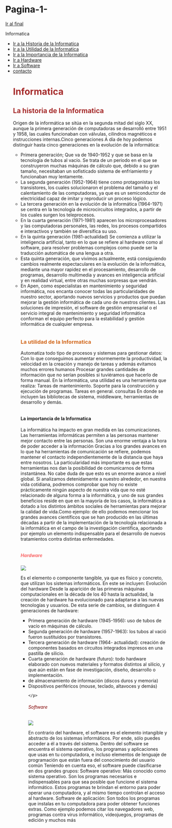 # Pagina-1-<!DOCTYPE html> 
<html lang="en">
<head>
    <meta charset="UTF-8">
    <meta http-equiv="X-UA-Compatible" content="IE=edge">
    <meta name="viewport" content="width=device-width, initial-scale=1.0">
    <link rel="stylesheet" href="Estilos\Estilios.css">
    <title>La Informatica </title>
</head>
<body>
<a href="#fin">Ir al final</a>
<p class="clase 1 "> Informatica </p>
<ul>
<li><a href="#Historia de la Informatica">Ir a la Historia de la Informatica</a> </li>
<li><a href="#Utilidad de la Informatica">Ir a la Utilidad de la Informatica</a> </li>
<li><a href="#Importancia de la Informatica">Ir a la Importancia de la Informatica</a> </li>
<li><a href="#Hardware">Ir a Hardware</a> </li>
<li><a href="#Software">Ir a Software </a></li>
<li><a href="mailto:pequenobomba@gmail.com">contacto</a></br></li>
<h1 style="color:brown "> Informatica </h1>
<h2 style="color:brown"> La historia de la Informatica </h2><a name="Historia de la Informatica"></a>
<p class="clase1 ">Origen de la informática se sitúa en la segunda mitad del siglo XX, aunque la primera generación de computadoras se desarrolló entre 1951 y 1958, las cuales funcionaban con válvulas, cilindros magnéticos e instrucciones internas.Cinco generaciones
    A día de hoy podemos distinguir hasta cinco generaciones en la evolución de la informática:
 <ul> 
<li>  Primera generación; Que va de 1940-1952 y que se basa en la tecnología de tubos al vacío. Se trata de un periodo en el que se construyeron muchas máquinas de cálculo que, debido a su gran tamaño, necesitaban un sofisticado sistema de enfriamiento y funcionaban muy lentamente.</li> 
 <li>    La segunda generación (1952-1964) tiene como protagonistas los transistores, los cuales solucionaron el problema del tamaño y el calentamiento de las computadoras, ya que es un semiconductor de electricidad capaz de imitar y reproducir un proceso lógico.</li> 
 <li>   La tercera generación en la evolución de la informática (1964-1971) se centra en la tecnología de microcircuitos integrados, a partir de los cuales surgen los teleprocesos.</li> 
 <li>  En la cuarta generación (1971-1981) aparecen los microprocesadores y las computadoras personales, las redes, los procesos compartidos e interactivos y también se diversifica su uso.</li> 
 <li>  En la quinta generación (1981-actualidad) Se comienza a utilizar la inteligencia artificial, tanto en lo que se refiere al hardware como al software, para resolver problemas complejos como puede ser la traducción automática de una lengua a otra.</li> <li> Esta quinta generación, que vivimos actualmente, está consiguiendo cambios realmente espectaculares en la evolución de la informática, mediante una mayor rapidez en el procesamiento, desarrollo de programas, desarrollo multimedia y avances en inteligencia artificial y en realidad virtual, entre otras muchas sorpresas que vendrán.</li> 
 <li>  En Apen, como especialistas en mantenimiento y seguridad informática, nos encanta conocer todas las particularidades de nuestro sector, aportando nuevos servicios y productos que puedan mejorar la gestión informática de cada uno de nuestros clientes. Las soluciones de impresión, el software de gestión empresarial o el servicio integral de mantenimiento y seguridad informática conforman el equipo perfecto para la estabilidad y gestión informática de cualquier empresa.</p>
<img src="Imagenes/La historia de la informatica.jpg" alt="">
<h3 style="color:chocolate"> La utilidad de la Informatica</h3><a name="Utilidad de la Informatica"></a>
<p class="clase1"> Automatiza todo tipo de procesos y sistemas para gestionar datos: Con lo que conseguimos aumentar enormemente la productividad, la velocidad en la creación y manejo de tareas y además evitamos muchos errores humanos Procesar grandes cantidades de información que no serían posibles si tuviéramos que hacerlo de forma manual. En la informática, una utilidad es una herramienta que realiza: Tareas de mantenimiento. Soporte para la construcción y ejecución de programas. Tareas en general. consultas En donde se incluyen las bibliotecas de sistema, middleware, herramientas de desarrollo y demás. </p>
<img src="Imagenes\La utilidad de la Informatica.jpg " alt=""> 
<h4> La importancia de la Informatica </h4> <a name="Importancia de la Informatica"></a>
<p> La informática ha impacto en gran medida en las comunicaciones. Las herramientas informáticas permiten a las personas mantener mejor contacto entre las personas. Son una enorme ventaja a la hora de poder acceder a la información Gracias a los grandes avances en lo que ha herramientas de comunicación se refiere, podemos mantener el contacto independientemente de la distancia que haya entre nosotros. La particularidad más importante es que estas herramientas nos dan la posibilidad de comunicarnos de forma instantánea. No cabe duda de que esto es un enorme avance a nivel global. Si analizamos detenidamente a nuestro alrededor, en nuestra vida cotidiana, podremos comprobar que hoy no existe prácticamente ningún aspecto de nuestra vida que no esté relacionado de alguna forma a la informática, y uno de sus grandes beneficios reside en que en la mayoría de los casos, la informática a dotado a los distintos ámbitos sociales de herramientas para mejorar la calidad de vida.Como ejemplo: de ello podemos mencionar los grandes avances científicos que se han producido en las últimas décadas a partir de la implementación de la tecnología relacionada a la informática en el campo de la investigación científica, aportando por ejemplo un elemento indispensable para el desarrollo de nuevos tratamientos contra distintas enfermedades.</p>
<img src="Imagenes/La importacia de la Informatica.jpg" alt="">
<h5 style="color:#f83232bd"> Hardware</h5 > <a name="Hardware" ></a>
<img src="Imagenes\Hardware.jpg">
<p class="clase1 ">Es el elemento o componente tangible, ya que es físico y concreto, que utilizan los sistemas informáticos. En este se incluyen: Evolución del hardware
    Desde la aparición de las primeras máquinas computacionales en la década de los 40 hasta la actualidad, la creación de hardware ha evolucionado para adaptarse a las nuevas tecnologías y usuarios. De esta serie de cambios, se distinguen 4 generaciones de hardware:
 <ul>
<li>Primera generación de hardware (1945-1956): uso de tubos de vacío en máquinas de cálculo.</li> 
 <li>  Segunda generación de hardware (1957-1963): los tubos al vació fueron sustituidos por transistores.</li> 
 <li>  Tercera generación de hardware (1964- actualidad): creación de componentes basados en circuitos integrados impresos en una pastilla de silicio.</li> 
<li> Cuarta generación de hardware (futuro): todo hardware elaborado con nuevos materiales y formatos distintos al silicio, y que aún están en fase de investigación, diseño, desarrollo o implementación.</li> 
    <li >de almacenamiento de información (discos duros y memoria)</li>
    <li>Dispositivos periféricos (mouse, teclado, altavoces y demás)</li>

    </p>
 <h6 style="color:maroon">Software</h6> <a name="Software"></a>
<img src="Imagenes\Software.jpg">
<p>En contrario del hardware, el software es el elemento intangible y abstracto de los sistemas informáticos. Por ende, sólo puedes acceder a él a través del sistema.
Dentro del software se encuentra el sistema operativo, los programas y aplicaciones que usas en tu computadora, e incluso elementos de lenguaje de programación que están fuera del conocimiento del usuario común
Teniendo en cuenta eso, el software puede clasificarse en dos grandes grupos:
Software operativo: Más conocido como sistema operativo. Son los programas necesarios e indispensables para que sea posible que funcione el sistema informático. Estos programas te brindan el entorno para poder operar una computadora, y al mismo tiempo controlan el acceso al hardware.
Software de aplicación: Son todos los programas que instalas en tu computadora para poder obtener funciones extras. Como ejemplo podemos citar los navegadores web, programas contra virus informático, videojuegos, programas de edición y muchos más</p>
<a name="fin"> </a>
</body>
</html>
